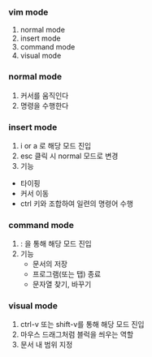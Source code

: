 ### vim mode
1. normal mode
2. insert mode
3. command mode
4. visual mode

### normal mode
1. 커서를 움직인다
2. 명령을 수행한다

### insert mode
1. i or a 로 해당 모드 진입
2. esc 클릭 시 normal 모드로 변경
3. 기능
  - 타이핑
  - 커서 이동
  - ctrl 키와 조합하여 일련의 명령어 수행

### command mode
1. : 을 통해 해당 모드 진입
2. 기능
   - 문서의 저장
   - 프로그램(또는 탭) 종료
   - 문자열 찾기, 바꾸기
   
### visual mode
1. ctrl-v 또는 shift-v를 통해 해당 모드 진입
2. 마우스 드래그처럼 블럭을 씌우는 역할
3. 문서 내 범위 지정
 